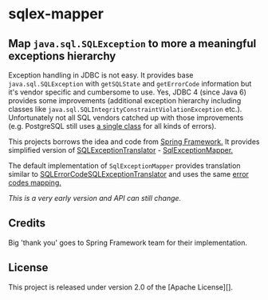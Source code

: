# sqlex-mapper

## Map `java.sql.SQLException` to more a meaningful exceptions hierarchy

Exception handling in JDBC is not easy. It provides base `java.sql.SQLException` with `getSQLState` and `getErrorCode`
information but it's vendor specific and cumbersome to use. Yes, JDBC 4 (since Java 6) provides some improvements
(additional exception hierarchy including classes like `java.sql.SQLIntegrityConstraintViolationException` etc.).
Unfortunately not all SQL vendors catched up with those improvements (e.g. PostgreSQL still uses
[a single class](https://github.com/pgjdbc/pgjdbc/blob/master/pgjdbc/src/main/java/org/postgresql/util/PSQLException.java)
for all kinds of errors).

This projects borrows the idea and code from [Spring Framework.](https://github.com/spring-projects/spring-framework)
It provides simplified version of [SQLExceptionTranslator](https://github.com/spring-projects/spring-framework/blob/master/spring-jdbc/src/main/java/org/springframework/jdbc/support/SQLExceptionTranslator.java) -
 [SqlExceptionMapper.](src/main/java/net/bzdyl/sqlexmapper/SqlExceptionMapper.java)

The default implementation of `SqlExceptionMapper` provides translation similar to [SQLErrorCodeSQLExceptionTranslator](https://github.com/spring-projects/spring-framework/blob/master/spring-jdbc/src/main/java/org/springframework/jdbc/support/SQLErrorCodeSQLExceptionTranslator.java)
and uses the same [error codes mapping.](https://github.com/spring-projects/spring-framework/blob/master/spring-jdbc/src/main/resources/org/springframework/jdbc/support/sql-error-codes.xml)

_This is a very early version and API can still change._

## Credits

Big 'thank you' goes to Spring Framework team for their implementation.

## License

This project is released under version 2.0 of the [Apache License][].
